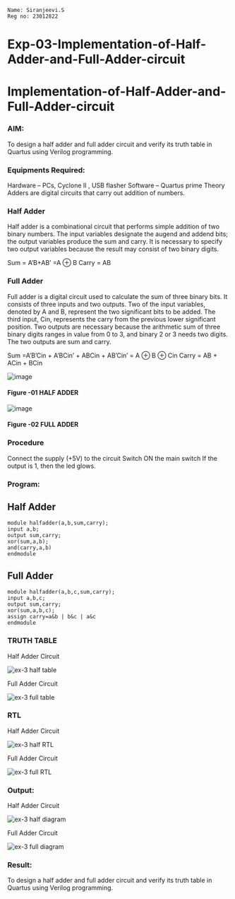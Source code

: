 ```
Name: Siranjeevi.S
Reg no: 23012822
```
# Exp-03-Implementation-of-Half-Adder-and-Full-Adder-circuit

# Implementation-of-Half-Adder-and-Full-Adder-circuit
### AIM:
To design a half adder and full adder circuit and verify its truth table in Quartus using Verilog programming.

### Equipments Required:
Hardware – PCs, Cyclone II , USB flasher
Software – Quartus prime
Theory
Adders are digital circuits that carry out addition of numbers.

### Half Adder
Half adder is a combinational circuit that performs simple addition of two binary numbers. The input variables designate the augend and addend bits; the output variables produce the sum and carry. It is necessary to specify two output variables because the result may consist of two binary digits.

Sum = A’B+AB’ =A ⊕ B Carry = AB

### Full Adder
Full adder is a digital circuit used to calculate the sum of three binary bits. It consists of three inputs and two outputs. Two of the input variables, denoted by A and B, represent the two significant bits to be added. The third input, Cin, represents the carry from the previous lower significant position. Two outputs are necessary because the arithmetic sum of three binary digits ranges in value from 0 to 3, and binary 2 or 3 needs two digits. The two outputs are sum and carry.

Sum =A’B’Cin + A’BCin’ + ABCin + AB’Cin’ = A ⊕ B ⊕ Cin Carry = AB + ACin + BCin

 ![image](https://user-images.githubusercontent.com/36288975/163552156-a13e5a56-c638-4110-97d9-8896907c8d25.png)

#### Figure -01 HALF ADDER 


![image](https://user-images.githubusercontent.com/36288975/163552057-b3547877-6d07-45b4-b7e0-bcfebfad9e1d.png)

#### Figure -02 FULL ADDER 

### Procedure

Connect the supply (+5V) to the circuit
Switch ON the main switch
If the output is 1, then the led glows.
### Program:
## Half Adder 
```
module halfadder(a,b,sum,carry);
input a,b;
output sum,carry;
xor(sum,a,b);
and(carry,a,b)
endmodule
```
## Full Adder
```
module halfadder(a,b,c,sum,carry);
input a,b,c;
output sum,carry;
xor(sum,a,b,c);
assign carry=a&b | b&c | a&c
endmodule
```

### TRUTH TABLE 

Half Adder Circuit


![ex-3 half table](https://github.com/siranjeevi10/Exp-02-Implementation-of-Half-Adder-and-Full-Adder-circuit/assets/152168132/99b3ba41-2a83-4990-81da-61e092e685bf)


Full Adder Circuit


![ex-3 full table](https://github.com/siranjeevi10/Exp-02-Implementation-of-Half-Adder-and-Full-Adder-circuit/assets/152168132/81901c23-f5a5-40e1-ad5d-4f2453186519)


### RTL

Half Adder Circuit


![ex-3 half RTL](https://github.com/siranjeevi10/Exp-02-Implementation-of-Half-Adder-and-Full-Adder-circuit/assets/152168132/227aef0c-9471-4fba-a484-92e390925ac4)


Full Adder Circuit

![ex-3 full RTL](https://github.com/siranjeevi10/Exp-02-Implementation-of-Half-Adder-and-Full-Adder-circuit/assets/152168132/0d59c8b2-6c5c-4239-8cdb-dabdac9af240)

### Output:

Half Adder Circuit

![ex-3 half diagram](https://github.com/siranjeevi10/Exp-02-Implementation-of-Half-Adder-and-Full-Adder-circuit/assets/152168132/6cb7ab77-2c0c-406d-a7bb-e0457e39ba05)


Full Adder Circuit

![ex-3 full diagram](https://github.com/siranjeevi10/Exp-02-Implementation-of-Half-Adder-and-Full-Adder-circuit/assets/152168132/8492bd54-3e49-44b4-8c37-37a7672e7283)

### Result:
To design a half adder and full adder circuit and verify its truth table in Quartus using Verilog programming.
